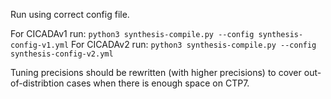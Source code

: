 Run using correct config file.

For CICADAv1 run: `python3 synthesis-compile.py --config synthesis-config-v1.yml`
For CICADAv2 run: `python3 synthesis-compile.py --config synthesis-config-v2.yml`

Tuning precisions should be rewritten (with higher precisions) to cover out-of-distribtion cases when there is enough space on CTP7.
